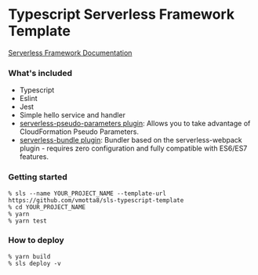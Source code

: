# Typescript Serverless Framework Template

[Serverless Framework Documentation](https://www.serverless.com/)

### What's included
  - Typescript
  - Eslint
  - Jest
  - Simple hello service and handler
  - [serverless-pseudo-parameters plugin](https://www.npmjs.com/package/serverless-pseudo-parameters): Allows you to take advantage of CloudFormation Pseudo Parameters.
  - [serverless-bundle plugin](https://www.npmjs.com/package/serverless-pseudo-parameters): Bundler based on the serverless-webpack plugin - requires zero configuration and fully compatible with ES6/ES7 features.

### Getting started
```
% sls --name YOUR_PROJECT_NAME --template-url https://github.com/vmotta8/sls-typescript-template
% cd YOUR_PROJECT_NAME
% yarn
% yarn test
```

### How to deploy
```
% yarn build
% sls deploy -v
```

